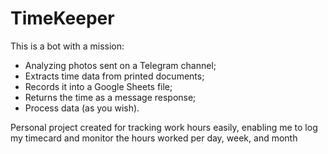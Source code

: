 # TimeKeeper
This is a bot with a mission:
- Analyzing photos sent on a Telegram channel;
- Extracts time data from printed documents;
- Records it into a Google Sheets file;
- Returns the time as a message response;
- Process data (as you wish).

Personal project created for tracking work hours easily, enabling me to log my timecard and monitor the hours worked per day, week, and month